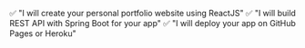 ✅ "I will create your personal portfolio website using ReactJS"
✅ "I will build REST API with Spring Boot for your app"
✅ "I will deploy your app on GitHub Pages or Heroku"
